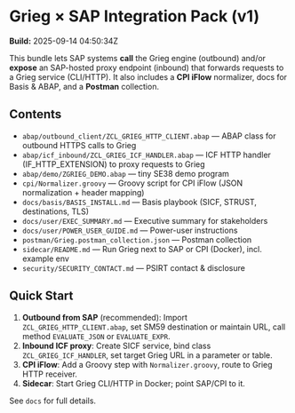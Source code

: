 # Grieg × SAP Integration Pack (v1)
**Build:** 2025-09-14 04:50:34Z

This bundle lets SAP systems **call** the Grieg engine (outbound) and/or **expose** an SAP-hosted proxy endpoint (inbound) that forwards requests to a Grieg service (CLI/HTTP). It also includes a **CPI iFlow** normalizer, docs for Basis & ABAP, and a **Postman** collection.

## Contents
- `abap/outbound_client/ZCL_GRIEG_HTTP_CLIENT.abap` — ABAP class for outbound HTTPS calls to Grieg
- `abap/icf_inbound/ZCL_GRIEG_ICF_HANDLER.abap` — ICF HTTP handler (IF_HTTP_EXTENSION) to proxy requests to Grieg
- `abap/demo/ZGRIEG_DEMO.abap` — tiny SE38 demo program
- `cpi/Normalizer.groovy` — Groovy script for CPI iFlow (JSON normalization + header mapping)
- `docs/basis/BASIS_INSTALL.md` — Basis playbook (SICF, STRUST, destinations, TLS)
- `docs/user/EXEC_SUMMARY.md` — Executive summary for stakeholders
- `docs/user/POWER_USER_GUIDE.md` — Power-user instructions
- `postman/Grieg.postman_collection.json` — Postman collection
- `sidecar/README.md` — Run Grieg next to SAP or CPI (Docker), incl. example env
- `security/SECURITY_CONTACT.md` — PSIRT contact & disclosure

## Quick Start
1. **Outbound from SAP** (recommended): Import `ZCL_GRIEG_HTTP_CLIENT.abap`, set SM59 destination or maintain URL, call method `EVALUATE_JSON` or `EVALUATE_EXPR`.
2. **Inbound ICF proxy**: Create SICF service, bind class `ZCL_GRIEG_ICF_HANDLER`, set target Grieg URL in a parameter or table.
3. **CPI iFlow**: Add a Groovy step with `Normalizer.groovy`, route to Grieg HTTP receiver.
4. **Sidecar**: Start Grieg CLI/HTTP in Docker; point SAP/CPI to it.

See `docs` for full details.
